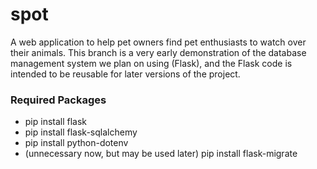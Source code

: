 # spot
A web application to help pet owners find pet enthusiasts to watch over their animals. This branch is a very early demonstration of the database management system we plan on using (Flask), and the Flask code is intended to be reusable for later versions of the project.

### Required Packages
- pip install flask
- pip install flask-sqlalchemy
- pip install python-dotenv
- (unnecessary now, but may be used later) pip install flask-migrate